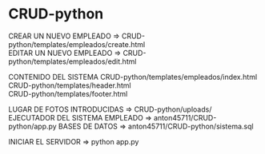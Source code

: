 # CRUD-python


CREAR UN NUEVO EMPLEADO                     => CRUD-python/templates/empleados/create.html               
EDITAR UN NUEVO EMPLEADO                    => CRUD-python/templates/empleados/edit.html 		  

CONTENIDO DEL SISTEMA
CRUD-python/templates/empleados/index.html		   
CRUD-python/templates/header.html			   
CRUD-python/templates/footer.html

LUGAR DE FOTOS INTRODUCIDAS                 => CRUD-python/uploads/					   
EJECUTADOR DEL SISTEMA EMPLEADO             => anton45711/CRUD-python/app.py
BASES DE DATOS                              => anton45711/CRUD-python/sistema.sql                   

INICIAR EL SERVIDOR                         => python app.py      

